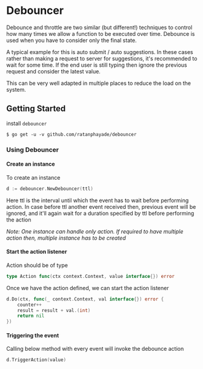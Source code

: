 # Debouncer

Debounce and throttle are two similar (but different!) techniques to control how many times we allow a function to be
executed over time. Debounce is used when you have to consider only the final state.

A typical example for this is auto submit / auto suggestions. In these cases rather than making a request to server for
suggestions, it's recommended to wait for some time. If the end user is still typing then ignore the previous request
and consider the latest value.

This can be very well adapted in multiple places to reduce the load on the system.

## Getting Started
install `debouncer`
```
$ go get -u -v github.com/ratanphayade/debouncer
```

### Using Debouncer

#### Create an instance
To create an instance
```go
d := debouncer.NewDebouncer(ttl)
```
Here ttl is the interval until which the event has to wait before performing action. In case before ttl another event
received then, previous event will be ignored, and it'll again wait for a duration specified by ttl before performing the
action

*Note: One instance can handle only action. If required to have multiple action then, multiple instance has to be created*

 #### Start the action listener
 Action should be of type
```go
type Action func(ctx context.Context, value interface{}) error
```

Once we have the action defined, we can start the action listener
```go
d.Do(ctx, func(_ context.Context, val interface{}) error {
    counter++
    result = result + val.(int)
    return nil
})
```

#### Triggering the event
Calling below method with every event will invoke the debounce action
```go
d.TriggerAction(value)
```


